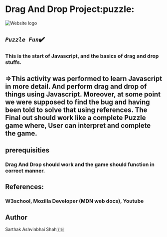 # Drag And Drop Project:puzzle:
![Website logo ](/images/afford_your_dreams_logo.jpg)

## *````Puzzle Fun````*:heavy_check_mark:




### This is the start of Javascript, and the basics of drag and drop stuffs.

##  =>This activity was performed to learn Javascript in more detail. And perform drag and drop of things using Javascript. Moreover, at some point we were supposed to find the bug and having been told to solve that using references. The Final out should work like a complete Puzzle game where, User can interpret and complete the game.





## prerequisities 
### Drag And Drop should work and the game should function in correct manner.


## References:
### W3school, Mozilla Developer (MDN web docs), Youtube

## Author  
Sarthak Ashvinbhai Shah:india:





